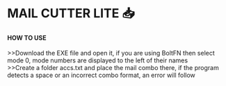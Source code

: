 # MAIL CUTTER LITE 📥

<h4>HOW TO USE</h4>
>>Download the EXE file and open it, if you are using BoltFN then select mode 0, mode numbers are displayed to the left of their names <br>
>>Create a folder accs.txt and place the mail combo there, if the program detects a space or an incorrect combo format, an error will follow
